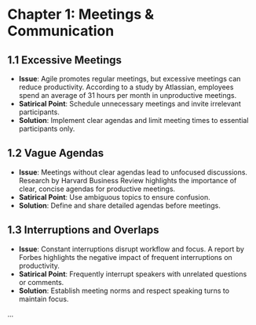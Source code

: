 # Chapter 1: Meetings & Communication

## 1.1 Excessive Meetings
- **Issue**: Agile promotes regular meetings, but excessive meetings can reduce productivity. According to a study by Atlassian, employees spend an average of 31 hours per month in unproductive meetings.
- **Satirical Point**: Schedule unnecessary meetings and invite irrelevant participants.
- **Solution**: Implement clear agendas and limit meeting times to essential participants only.

## 1.2 Vague Agendas
- **Issue**: Meetings without clear agendas lead to unfocused discussions. Research by Harvard Business Review highlights the importance of clear, concise agendas for productive meetings.
- **Satirical Point**: Use ambiguous topics to ensure confusion.
- **Solution**: Define and share detailed agendas before meetings.

## 1.3 Interruptions and Overlaps
- **Issue**: Constant interruptions disrupt workflow and focus. A report by Forbes highlights the negative impact of frequent interruptions on productivity.
- **Satirical Point**: Frequently interrupt speakers with unrelated questions or comments.
- **Solution**: Establish meeting norms and respect speaking turns to maintain focus.

...
